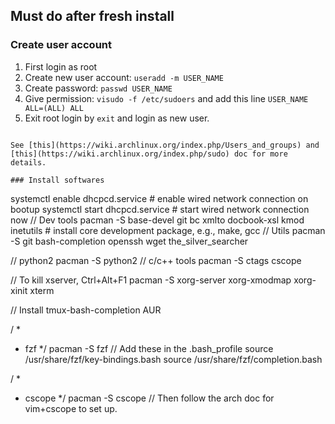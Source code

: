 ## Must do after fresh install

### Create user account

1. First login as root
2. Create new user account: `useradd -m USER_NAME`
3. Create password: `passwd USER_NAME`
4. Give permission: `visudo -f /etc/sudoers` and add this line `USER_NAME ALL=(ALL) ALL`
5. Exit root login by `exit` and login as new user.
``` 

See [this](https://wiki.archlinux.org/index.php/Users_and_groups) and [this](https://wiki.archlinux.org/index.php/sudo) doc for more details.

### Install softwares

```
systemctl enable dhcpcd.service   # enable wired network connection on bootup
systemctl start dhcpcd.service    # start wired network connection now
// Dev tools
pacman -S base-devel git bc xmlto docbook-xsl kmod inetutils # install core development package, e.g., make, gcc
// Utils
pacman -S git bash-completion openssh wget the_silver_searcher

// python2
pacman -S python2
// c/c++ tools
pacman -S ctags cscope

// To kill xserver, Ctrl+Alt+F1
pacman -S xorg-server xorg-xmodmap xorg-xinit xterm

// Install tmux-bash-completion AUR

/ *
  * fzf
  */
pacman -S fzf
// Add these in the .bash_profile
source /usr/share/fzf/key-bindings.bash
source /usr/share/fzf/completion.bash

/ *
  * cscope
  */
pacman -S cscope
// Then follow the arch doc for vim+cscope to set up.

```
```

